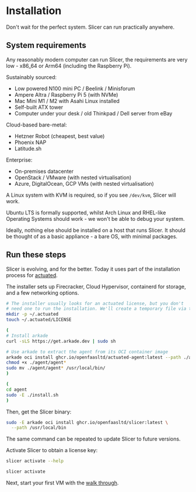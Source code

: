 # Installation

Don't wait for the perfect system. Slicer can run practically anywhere.

## System requirements

Any reasonably modern computer can run Slicer, the requirements are very low - x86_64 or Arm64 (including the Raspberry Pi).

Sustainably sourced:

* Low powered N100 mini PC / Beelink / Minisforum
* Ampere Altra / Raspberry Pi 5 (with NVMe)
* Mac Mini M1 / M2 with Asahi Linux installed
* Self-built ATX tower
* Computer under your desk / old Thinkpad / Dell server from eBay

Cloud-based bare-metal:

* Hetzner Robot (cheapest, best value)
* Phoenix NAP
* Latitude.sh

Enterprise:

* On-premises datacenter
* OpenStack / VMware (with nested virtualisation)
* Azure, DigitalOcean, GCP VMs (with nested virtualisation)

A Linux system with KVM is required, so if you see `/dev/kvm`, Slicer will work.

Ubuntu LTS is formally supported, whilst Arch Linux and RHEL-like Operating Systems should work - we won't be able to debug your system.

Ideally, nothing else should be installed on a host that runs Slicer. It should be thought of as a basic appliance - a bare OS, with minimal packages.

## Run these steps

Slicer is evolving, and for the better. Today it uses part of the installation process for [actuated](https://actuated.com).

The installer sets up Firecracker, Cloud Hypervisor, containerd for storage, and a few networking options.

```bash
# The installer usually looks for an actuated license, but you don't
# need one to run the installation. We'll create a temporary file via touch.
mkdir -p ~/.actuated
touch ~/.actuated/LICENSE

(
# Install arkade
curl -sLS https://get.arkade.dev | sudo sh

# Use arkade to extract the agent from its OCI container image
arkade oci install ghcr.io/openfaasltd/actuated-agent:latest --path ./agent
chmod +x ./agent/agent*
sudo mv ./agent/agent* /usr/local/bin/
)

(
cd agent
sudo -E ./install.sh
)
```

Then, get the Slicer binary:

```bash
sudo -E arkade oci install ghcr.io/openfaasltd/slicer:latest \
  --path /usr/local/bin
```

The same command can be repeated to update Slicer to future versions.

Activate Slicer to obtain a license key:

```bash
slicer activate --help

slicer activate
```

Next, start your first VM with the [walk through](/getting-started/walkthrough.md).
